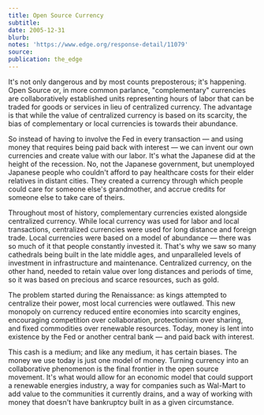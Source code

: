 ```yaml
---
title: Open Source Currency
subtitle:
date: 2005-12-31
blurb:
notes: 'https://www.edge.org/response-detail/11079'
source:
publication: the_edge
---
```


It's not only dangerous and by most counts preposterous; it's happening. Open Source or, in more common parlance, "complementary" currencies are collaboratively established units representing hours of labor that can be traded for goods or services in lieu of centralized currency. The advantage is that while the value of centralized currency is based on its scarcity, the bias of complementary or local currencies is towards their abundance.

So instead of having to involve the Fed in every transaction — and using money that requires being paid back with interest — we can invent our own currencies and create value with our labor. It's what the Japanese did at the height of the recession. No, not the Japanese government, but unemployed Japanese people who couldn't afford to pay healthcare costs for their elder relatives in distant cities. They created a currency through which people could care for someone else's grandmother, and accrue credits for someone else to take care of theirs.

Throughout most of history, complementary currencies existed alongside centralized currency. While local currency was used for labor and local transactions, centralized currencies were used for long distance and foreign trade. Local currencies were based on a model of abundance — there was so much of it that people constantly invested it. That's why we saw so many cathedrals being built in the late middle ages, and unparalleled levels of investment in infrastructure and maintenance. Centralized currency, on the other hand, needed to retain value over long distances and periods of time, so it was based on precious and scarce resources, such as gold.

The problem started during the Renaissance: as kings attempted to centralize their power, most local currencies were outlawed. This new monopoly on currency reduced entire economies into scarcity engines, encouraging competition over collaboration, protectionism over sharing, and fixed commodities over renewable resources. Today, money is lent into existence by the Fed or another central bank — and paid back with interest.

This cash is a medium; and like any medium, it has certain biases. The money we use today is just one model of money. Turning currency into an collaborative phenomenon is the final frontier in the open source movement. It's what would allow for an economic model that could support a renewable energies industry, a way for companies such as Wal-Mart to add value to the communities it currently drains, and a way of working with money that doesn't have bankruptcy built in as a given circumstance.
